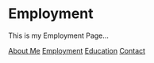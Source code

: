 # Employment

This is my Employment Page...

[About Me](index.markdown)
[Employment](employment.markdown)
[Education](education.markdown)
[Contact](contact.markdown)